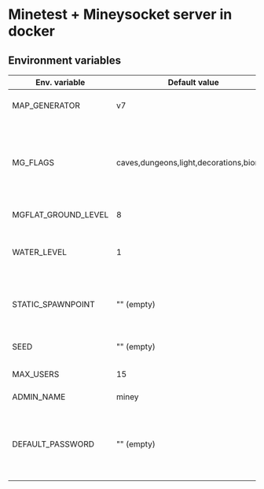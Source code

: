 # Minetest + Mineysocket server in docker

## Environment variables

| Env. variable  | Default value | Description 
|---             | --- | ---
| MAP_GENERATOR  | v7 | One of v7, flat, valleys, carpathian, v5, fractal, singlenode, v6
| MG_FLAGS       | caves,dungeons,light,decorations,biomes | Global map generation attributes. <br />possible values: caves, dungeons, light, decorations, biomes, nocaves, nodungeons, nolight, nodecorations, nobiomes
| MGFLAT_GROUND_LEVEL | 8 | For flat mag generator only: Y of flat ground.
| WATER_LEVEL | 1 | Water surface level of the world. **Set this lower or MGFLAT_GROUND_LEVEL under 1 will produce a flodded flat world**
| STATIC_SPAWNPOINT | "" (empty) | Set a static spawn point for all users in the form "(0,0,0)", where these values represent x, y, and z.
| SEED           | "" (empty) | With empty value, minetest generates a random seed
| MAX_USERS      | 15 | How many can connect at the same time
| ADMIN_NAME     | miney | This user gets admin privileges
| DEFAULT_PASSWORD | "" (empty) | Everyone can join without a password. <br />THIS MEANS ALSO THE ADMIN USER! CHANGE PASSWORD BY PRESSING ESC -> CHANGE PASSWORD
